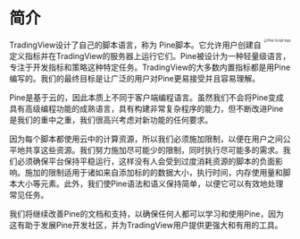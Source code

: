 # 简介



<img src="https://www.tradingview.com/pine-script-docs/en/v4/_images/Pine_Script_logo_text.png" alt="Pine Script logo" style="zoom: 40%;float:right" />

TradingView设计了自己的脚本语言，称为 Pine脚本。它允许用户创建自定义指标并在TradingView的服务器上运行它们。Pine被设计为一种轻量级语言，专注于开发指标和策略这种特定任务。TradingView的大多数内置指标都是用Pine编写的。我们的最终目标是让广泛的用户对Pine更易接受并且容易理解。

Pine是基于云的，因此本质上不同于客户端编程语言。虽然我们不会将Pine变成具有高级编程功能的成熟语言，具有构建非常复杂程序的能力，但不断改进Pine是我们的重中之重，我们很高兴考虑对新功能的任何要求。

因为每个脚本都使用云中的计算资源，所以我们必须施加限制，以便在用户之间公平地共享这些资源。我们努力施加尽可能少的限制，同时执行尽可能多的需求。我们必须确保平台保持平稳运行，这样没有人会受到过度消耗资源的脚本的负面影响。施加的限制适用于诸如来自添加标的的数据大小，执行时间，内存使用量和脚本大小等元素。此外，我们使Pine语法和语义保持简单，以便它可以有效地处理常见任务。

我们将继续改善Pine的文档和支持，以确保任何人都可以学习和使用Pine，因为这有助于发展Pine开发社区，并为TradingView用户提供更强大和有用的工具。

